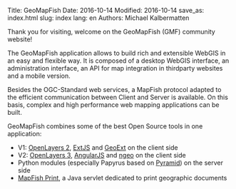 Title: GeoMapFish
Date: 2016-10-14
Modified: 2016-10-14
save_as: index.html
slug: index
lang: en
Authors: Michael Kalbermatten

Thank you for visiting, welcome on the GeoMapFish (GMF) community website!

The GeoMapFish application allows to build rich and extensible WebGIS in an easy and flexible way.
It is composed of a desktop WebGIS interface, an administration interface, an API for map integration
in thirdparty websites and a mobile version.

Besides the OGC-Standard web services, a MapFish protocol adapted to the efficient communication
between Client and Server is available. On this basis, complex and high performance web mapping 
applications can be built.

GeoMapFish combines some of the best Open Source tools in one application:

* V1: [OpenLayers 2](http://openlayers.org/two), [ExtJS](http://docs.sencha.com/extjs/3.4.0/) and [GeoExt](http://geoext.org/v1/) on the client side
* V2: [OpenLayers 3](http://openlayers.org), [AngularJS](https://angularjs.org/) and [ngeo](https://camptocamp.github.io/ngeo/master/apidoc/index.html) on the client side
* Python modules (especially Papyrus based on [Pyramid](http://www.pylonsproject.org/)) on the server side
* [MapFish Print](http://mapfish.github.io/mapfish-print-doc/#/overview), a Java servlet dedicated to print geographic documents
